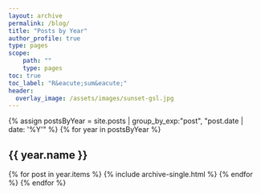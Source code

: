 ```yaml
---
layout: archive
permalink: /blog/
title: "Posts by Year"
author_profile: true
type: pages
scope:
    path: ""
    type: pages
toc: true
toc_label: "R&eacute;sum&eacute;"
header:
  overlay_image: /assets/images/sunset-gsl.jpg
---
```


{% assign postsByYear = site.posts | group_by_exp:"post", "post.date | date: '%Y'"  %}
{% for year in postsByYear %}
  <h2 id="{{ year.name | slugify }}" class="archive__subtitle">{{ year.name }}</h2>
  {% for post in year.items %}
    {% include archive-single.html %}
  {% endfor %}
{% endfor %}

